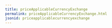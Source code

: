 ```yaml
---
title: priceApplicableCurrencyExchange
permalink: priceApplicableCurrencyExchange.html
jsonid: priceapplicablecurrencyexchange
---
```

